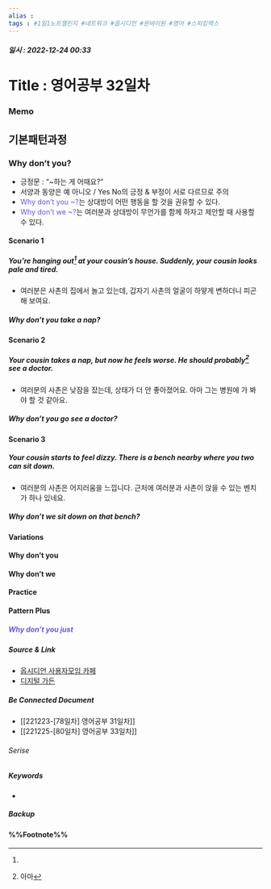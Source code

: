 ```yaml
---
alias : 
tags : #1일1노트챌린지 #네트워크 #옵시디언 #원바이원 #영어 #스피킹맥스
---
```


##### 일시 : 2022-12-24 00:33

# Title : 영어공부 32일차

### Memo

## 기본패턴과정

### Why don’t you?
- 긍정문 : “~하는 게 어때요?”
- 서양과 동양은 예 아니오 / Yes No의 긍정 & 부정이 서로 다르므로 주의
- <font color="SlateBlue">Why don’t you ~?</font>는 상대방이 어떤 행동을 할 것을 권유할 수 있다.
- <font color="SlateBlue">Why don’t we ~?</font>는 여러분과 상대방이 무언가를 함께 하자고 제안할 때 사용할 수 있다.

#### Scenario 1

##### You’re hanging out[^1] at your cousin’s house. Suddenly, your cousin looks pale and tired.
- 여러분은 사촌의 집에서 놀고 있는데, 갑자기 사촌의 얼굴이 하얗게 변하더니 피곤해 보여요.

##### Why don’t you take a nap?

#### Scenario 2

##### Your cousin takes a nap, but now he feels worse. He should probably[^2] see a doctor.
- 여러분의 사촌은 낮잠을 잤는데, 상태가 더 안 좋아졌어요. 아마 그는 병원에 가 봐야 할 것 같아요.
 
##### Why don’t you go see a doctor?

#### Scenario 3

##### Your cousin starts to feel dizzy. There is a bench nearby where you two can sit down.
- 여러분의 사촌은 어지러움을 느낍니다. 근처에 여러분과 사촌이 앉을 수 있는 벤치가 하나 있네요.

##### Why don’t we sit down on that bench?

#### Variations

#### Why don’t you

#### Why don’t we

#### Practice

#### Pattern Plus

##### <font color="SlateBlue">Why don’t you just</font>

##### Source & Link
- [옵시디언 사용자모임 카페](https://cafe.naver.com/obsidianary/2872)
- [디지털 가든](https://chunghasull.netlify.app/221224-79일차-영어공부-32일차)

##### Be Connected Document
- [[221223-[78일차] 영어공부 31일차]]
- [[221225-[80일차] 영어공부 33일차]]

###### Serise


##### Keywords
- 

##### Backup


#### %%Footnote%%

[^1]: 
[^2]: 아마
[^3]: 
[^4]: 
[^5]: 
[^6]: 
[^7]: 
[^8]: 
[^9]: 